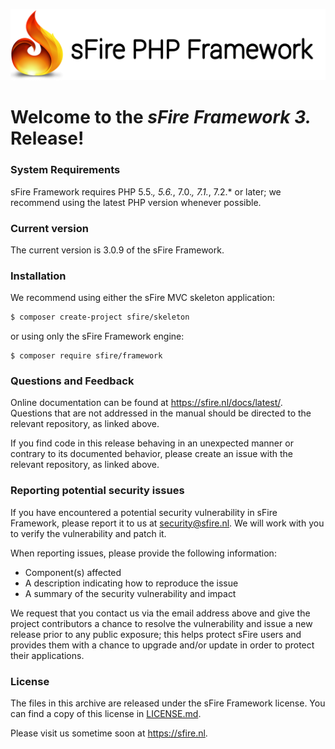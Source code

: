 ![Logo](https://github.com/Kris-Kuiper/sFire-Framework/raw/master/sfire-logo.png)

# Welcome to the *sFire Framework 3.* Release!

### System Requirements
sFire Framework requires PHP 5.5.*, 5.6.*, 7.0.*, 7.1.*, 7.2.* or later; we recommend using the latest PHP version whenever possible.


### Current version
The current version is 3.0.9 of the sFire Framework.


### Installation
We recommend using either the sFire MVC skeleton application:

```bash
$ composer create-project sfire/skeleton
```

or using only the sFire Framework engine:

```console
$ composer require sfire/framework
```

### Questions and Feedback
Online documentation can be found at https://sfire.nl/docs/latest/.
Questions that are not addressed in the manual should be directed to the
relevant repository, as linked above.

If you find code in this release behaving in an unexpected manner or
contrary to its documented behavior, please create an issue with the relevant
repository, as linked above.


### Reporting potential security issues
If you have encountered a potential security vulnerability in sFire Framework,
please report it to us at [security@sfire.nl](mailto:security@sfire.nl).
We will work with you to verify the vulnerability and patch it.

When reporting issues, please provide the following information:

- Component(s) affected
- A description indicating how to reproduce the issue
- A summary of the security vulnerability and impact

We request that you contact us via the email address above and give the project
contributors a chance to resolve the vulnerability and issue a new release prior
to any public exposure; this helps protect sFire users and provides
them with a chance to upgrade and/or update in order to protect their
applications.


### License
The files in this archive are released under the sFire Framework license.
You can find a copy of this license in [LICENSE.md](LICENSE.md).


Please visit us sometime soon at https://sfire.nl.
